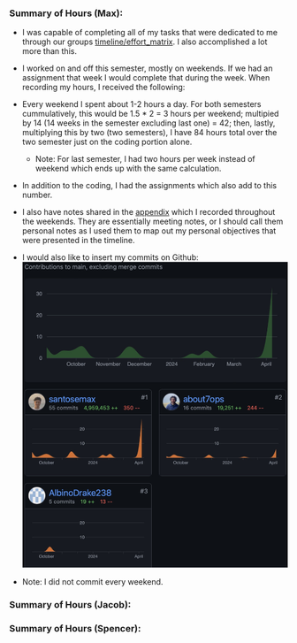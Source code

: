 ### Summary of Hours (Max):
- I was capable of completing all of my tasks that were dedicated to me through our groups [timeline/effort_matrix](https://github.com/santosemax/CSDesignProject/blob/main/Assignment6/tables.md). I also accomplished a lot more than this.

- I worked on and off this semester, mostly on weekends. If we had an assignment that week I would complete that during the week. When recording my hours, I received the following:
- Every weekend I spent about 1-2 hours a day. For both semesters cummulatively, this would be 1.5 * 2 = 3 hours per weekend; multipied by 14 (14 weeks in the semester excluding last one) = 42; then, lastly, multiplying this by two (two semesters), I have 84 hours total over the two semester just on the coding portion alone.
    - Note: For last semester, I had two hours per week instead of weekend which ends up with the same calculation.
- In addition to the coding, I had the assignments which also add to this number.
- I also have notes shared in the [appendix](https://github.com/santosemax/CSDesignProject/blob/main/Appendix.md) which I recorded throughout the weekends. They are essentially meeting notes, or I should call them personal notes as I used them to map out my personal objectives that were presented in the timeline.

- I would also like to insert my commits on Github:
![Image](https://github.com/santosemax/CSDesignProject/blob/main/Semester%202%20Work/Commits.jpg)
- Note: I did not commit every weekend.

### Summary of Hours (Jacob):


### Summary of Hours (Spencer):

